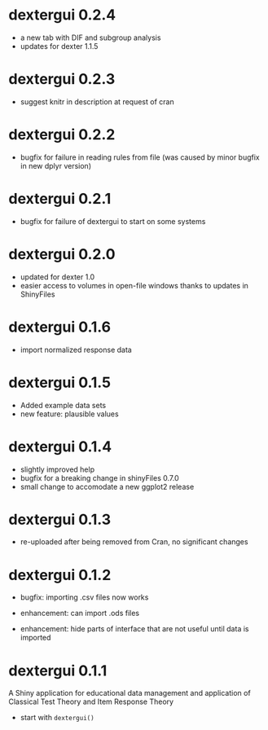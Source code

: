 # dextergui 0.2.4

* a new tab with DIF and subgroup analysis
* updates for dexter 1.1.5

# dextergui 0.2.3

* suggest knitr in description at request of cran

# dextergui 0.2.2

* bugfix for failure in reading rules from file (was caused by minor bugfix in new dplyr version)

# dextergui 0.2.1

* bugfix for failure of dextergui to start on some systems

# dextergui 0.2.0

* updated for dexter 1.0
* easier access to volumes in open-file windows thanks to updates in ShinyFiles

# dextergui 0.1.6

* import normalized response data

# dextergui 0.1.5

* Added example data sets
* new feature: plausible values

# dextergui 0.1.4

* slightly improved help
* bugfix for a breaking change in shinyFiles 0.7.0
* small change to accomodate a new ggplot2 release

# dextergui 0.1.3

* re-uploaded after being removed from Cran, no significant changes

# dextergui 0.1.2

* bugfix: importing .csv files now works

* enhancement: can import .ods files 

* enhancement: hide parts of interface that are not useful until data is imported

# dextergui 0.1.1

A Shiny application for educational data management and application of Classical Test Theory and Item Response Theory

* start with `dextergui()`